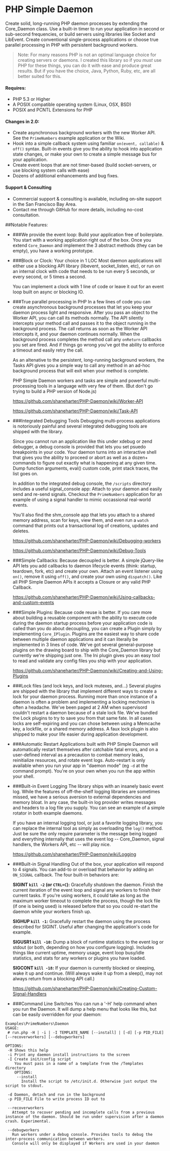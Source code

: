 # PHP Simple Daemon #

Create solid, long-running PHP daemon processes by extending the Core_Daemon class. Use a built-in timer to run your application in second or sub-second frequencies, or build servers using libraries like Socket and LibEvent. Create conventional single-process applications or choose true parallel processing in PHP with persistent background workers.

> Note: For many reasons PHP is not an optimal language choice for creating servers or daemons. I created this library so if you *must* use PHP for these things, you can do it with ease and produce great results. But if you have the choice, Java, Python, Ruby, etc, are all better suited for this. 

#### Requires: ###
* PHP 5.3 or Higher
* A POSIX compatible operating system (Linux, OSX, BSD)
* POSIX and PCNTL Extensions for PHP
 
#### Changes in 2.0:
* Create asynchronous background workers with the new Worker API. See the `PrimeNumbers` example application or the Wiki.
* Hook into a simple callback system using familiar `on(event, callable)` & `off()` syntax. Built-in events give you the ability to hook into application state changes, or make your own to create a simple message bus for your application.
* Create event loops that are not timer-based (build socket-servers, or use blocking system calls with ease)
* Dozens of additional enhancements and bug fixes.

#### Support & Consulting
* Commercial support & consulting is available, including on-site support in the San Francisco Bay Area.
* Contact me through GitHub for more details, including no-cost consultation. 

##Notable Features: 

* ###We provide the event loop: Build your application free of boilerplate.
You start with a working application right out of the box. Once you extend `Core_Daemon` and implement the 3 abstract methods (they can be empty), you have a working prototype. 

* ###Block or Clock: Your choice in 1 LOC
Most daemon applications will either use a blocking API library (libevent, socket_listen, etc), or run on an internal clock with code that needs to be run every 5 seconds, or every second, or 5 times a second. 

  You can implement a clock with 1 line of code or leave it out for an event loop built on async or blocking IO.
  

* ###True parallel processing in PHP 
In a few lines of code you can create asynchronous background processes that let you keep your daemon process light and responsive. After you pass an object to the Worker API, you can call its methods normally. The API silently intercepts your method call and passes it to the object running in the background process. The call returns as soon as the Worker API intercepts it, and your daemon continues normally.  When the background process completes the method call any `onReturn` callbacks you set are fired. And if things go wrong you've got the ability to enforce a timeout and easily retry the call. 

  As an altenative to the persistent, long-running background workers, the Tasks API gives you a simple way to call any method in an ad-hoc background process that will exit when your method is complete. 

  PHP Simple Daemon workers and tasks are simple and powerful multi-processing tools in a language with very few of them. (But don't go trying to build a PHP version of Node.js)

  https://github.com/shaneharter/PHP-Daemon/wiki/Worker-API
  
  https://github.com/shaneharter/PHP-Daemon/wiki/Task-API

* ###Integrated Debugging Tools
Debugging multi-process applications is notoriously painful and several integrated debugging tools are shipped with the library. 

  Since you cannot run an application like this under xdebug or zend debugger, a debug console is provided that lets you set psuedo breakpoints in your code. Your daemon turns into an interactive shell that gives you the ability to proceed or abort as well as a dozen+ commands to figure out exactly what is happening at any given time. Dump function arguments, eval() custom code, print stack traces, the list goes on. 
  
  In addition to the integrated debug console, the `/scripts` directory includes a useful signal_console app: Attach to your daemon and easily send and re-send signals. Checkout the `PrimeNumbers` application for an example of using a signal handler to mimic occassional real-world events. 

  You'll also find the shm_console app that lets you attach to a shared memory address, scan for keys, view them, and even run a `watch` command that prints out a transactional log of creations, updates and deletes.
  
  https://github.com/shaneharter/PHP-Daemon/wiki/Debugging-workers
  
  https://github.com/shaneharter/PHP-Daemon/wiki/Debug-Tools
  
* ###Simple Callbacks: Because decoupled is better.
A simple jQuery-like API lets you add callbacks to daemon lifecycle events (think: startup, teardown, fork, etc) and create your own. Attach an event listener using `on()`, remove it using `off()`, and create your own using `dispatch()`. Like all PHP Simple Daemon APIs it accepts a Closure or any valid PHP Callback. 

  https://github.com/shaneharter/PHP-Daemon/wiki/Using-callbacks-and-custom-events

* ###Simple Plugins: Because code reuse is better.
If you care more about building a reusable component with the ability to execute code during the daemon startup process before your application code is called than you do about decoupling, you can create a Plugin simply by implementing `Core_IPlugin`. Plugins are the easiest way to share code between multiple daemon applications and it can literally be implemented in 3 lines of code. We've got several general-purpose plugins on the drawing board to ship with the Core_Daemon library but currently we're shipping just one. The Ini plugin gives you an easy tool to read and validate any config files you ship with your application.

  https://github.com/shaneharter/PHP-Daemon/wiki/Creating-and-Using-Plugins

* ###Lock files (and lock keys, and lock mutexes, and...)
Several plugins are shipped with the library that implement different ways to create a lock for your daemon process. Running more than once instance of a daemon is often a problem and implementing a locking mechnism is often a headache. We've been paged at 2 AM when supervisord couldn't restart a daemon because of a stale lock file. We've bundled the Lock plugins to try to save you from that same fate. In all cases locks are self-expiring and you can chose between using a Memcache key, a lockfile, or a shared memory address. A faux lock plugin is also shipped to make your life easier during application development. 

* ###Automatic Restart
Applications built with PHP Simple Daemon will automatically restart themselves after catchable fatal errors, and on a user-defined interval as a precaution to combat memory leaks, reinitialize resources, and rotate event logs. Auto-restart is only available when you run your app in "daemon mode" (eg `-d` at the command prompt). You're on your own when you run the app within your shell. 

* ###Built-in Event Logging
The library ships with an insanely basic event log. While the features of off-the-shelf logging libraries are sometimes missed, we have a serious aversion to external dependencies and memory bloat. In any case, the built-in log provider writes messages and headers to a log file you supply. You can see an example of a simple rotator in both example daemons. 

  If you have an internal logging tool, or just a favorite logging library, you can replace the internal tool as simply as overloading the `log()` method. Just be sure the only require parameter is the message being logged and everything internally that uses the event log -- Core_Daemon, signal handlers, the Workers API, etc -- will play nice. 

  https://github.com/shaneharter/PHP-Daemon/wiki/Logging

* ###Built-in Signal Handling
Out of the box, your application will respond to 4 signals. You can add-to or overload that behavior by adding an `ON_SIGNAL` callback. The four built-in behaviors are: 
    
    **SIGINT `kill -2` (or `CTRL+C`):**
    Gracefully shutdown the daemon. Finish the current iteration of the event loop and signal any workers to finish their current tasks. If you're using workers, it could take as long as the maximum worker timeout to complete the process, though the lock file (if one is being used) is released before that so you could re-start the daemon while your workers finish up. 

    **SIGHUP `kill -1`:**
    Gracefully restart the daemon using the process described for SIGINT. Useful after changing the application's code for example. 

    **SIGUSR1 `kill -10`:**
    Dump a block of runtime statistics to the event log or stdout (or both, depending on how you configure logging). Includes things like current uptime, memory usage, event loop busy/idle statistics, and stats for any workers or plugins you have loaded. 

    **SIGCONT `kill -18`:**
    If your daemon is currently blocked or sleeping, wake it up and continue. (Will always wake it up from a sleep(), may not always return from a blocking API call.)
 
    https://github.com/shaneharter/PHP-Daemon/wiki/Creating-Custom-Signal-Handlers
 
* ###Command Line Switches
You can run a '-H' help command when you run the Daemon. It will dump a help menu that looks like this, but can be easily overridden for your daemon:

```
Examples\PrimeNumbers\Daemon
USAGE:
 # run.php -H | -i | -I TEMPLATE_NAME [--install] | [-d] [-p PID_FILE] [--recoverworkers] [--debugworkers]
 
OPTIONS:
 -H Shows this help
 -i Print any daemon install instructions to the screen
 -I Create init/config script
    You must pass in a name of a template from the /Templates directory
    OPTIONS:
     --install
       Install the script to /etc/init.d. Otherwise just output the script to stdout.

 -d Daemon, detach and run in the background
 -p PID_FILE File to write process ID out to

 --recoverworkers
   Attempt to recover pending and incomplete calls from a previous instance of the daemon. Should be run under supervision after a daemon crash. Experimental.

 --debugworkers
   Run workers under a debug console. Provides tools to debug the inter-process communication between workers.
   Console will only be displayed if Workers are used in your daemon
```
